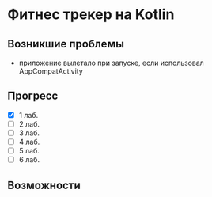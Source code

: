 # Фитнес трекер на Kotlin

## Возникшие проблемы

- приложение вылетало при запуске, если использовал AppCompatActivity

## Прогресс

- [x] 1 лаб.
- [ ] 2 лаб.
- [ ] 3 лаб.
- [ ] 4 лаб.
- [ ] 5 лаб.
- [ ] 6 лаб.

## Возможности
